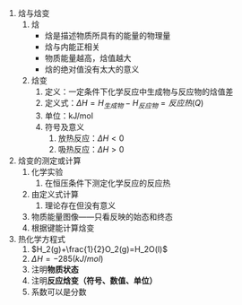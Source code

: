 1. 焓与焓变
	1. 焓
		- 焓是描述物质所具有的能量的物理量
		- 焓与内能正相关
		- 物质能量越高，焓值越大
		- 焓的绝对值没有太大的意义
	2. 焓变
		1. 定义：一定条件下化学反应中生成物与反应物的焓值差
		2. 定义式：$\Delta H=H_{生成物}-H_{反应物}=反应热(Q)$
		3. 单位：kJ/mol
		4. 符号及意义
			1. 放热反应：$\Delta H\lt 0$
			2. 吸热反应：$\Delta H\gt 0$
2. 焓变的测定或计算
	1. 化学实验
		1. 在恒压条件下测定化学反应的反应热
	2. 由定义式计算
		1. 理论存在但没有意义
	3. 物质能量图像——只看反映的始态和终态
	4. 根据键能计算焓变
3. 热化学方程式
	1. $H_2(g)+\frac{1}{2}O_2(g)=H_2O(l)$
	2. $\Delta H=-285(kJ/mol)$
	3. 注明**物质状态**
	4. 注明**反应焓变（符号、数值、单位）**
	5. 系数可以是分数